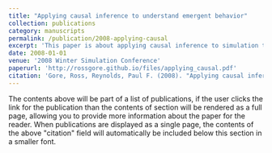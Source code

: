 ```yaml
---
title: "Applying causal inference to understand emergent behavior"
collection: publications
category: manuscripts
permalink: /publication/2008-applying-causal
excerpt: 'This paper is about applying causal inference to simulation trace data to understand emergent behavior. A case study highlighting how the technique can identify differences in the causal dynamics of agent-based simulation vs a differential equation-based simulation of flu spread is presented.'
date: 2008-01-01
venue: '2008 Winter Simulation Conference'
paperurl: 'http://rossgore.github.io/files/applying_causal.pdf'
citation: 'Gore, Ross, Reynolds, Paul F. (2008). "Applying causal inference to understand emergent behavior." <i>2008 Winter Simulation Conference</i>. 712-721.'
---
```


The contents above will be part of a list of publications, if the user clicks the link for the publication than the contents of section will be rendered as a full page, allowing you to provide more information about the paper for the reader. When publications are displayed as a single page, the contents of the above "citation" field will automatically be included below this section in a smaller font.